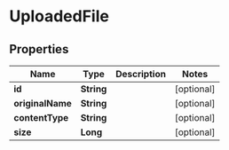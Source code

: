 

# UploadedFile


## Properties

| Name | Type | Description | Notes |
|------------ | ------------- | ------------- | -------------|
|**id** | **String** |  |  [optional] |
|**originalName** | **String** |  |  [optional] |
|**contentType** | **String** |  |  [optional] |
|**size** | **Long** |  |  [optional] |



